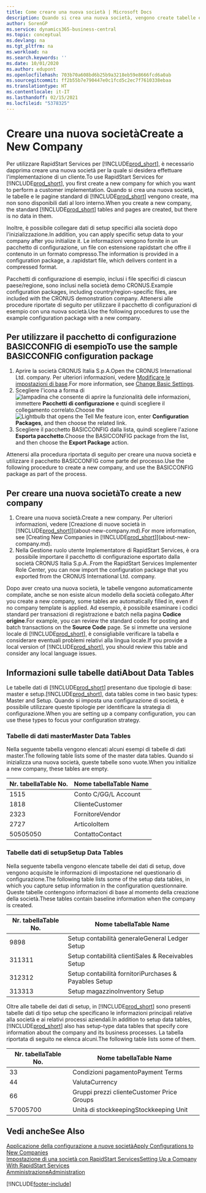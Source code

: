 ```yaml
---
title: Come creare una nuova società | Microsoft Docs
description: Quando si crea una nuova società, vengono create tabelle e pagine di RapidStart Services che non contengono dati.
author: SorenGP
ms.service: dynamics365-business-central
ms.topic: conceptual
ms.devlang: na
ms.tgt_pltfrm: na
ms.workload: na
ms.search.keywords: ''
ms.date: 10/01/2020
ms.author: edupont
ms.openlocfilehash: 703b70a608bd6b25b9a3218eb59e8666fcd6a0ab
ms.sourcegitcommit: ff2b55b7e790447e0c1fcd5c2ec7f7610338ebaa
ms.translationtype: HT
ms.contentlocale: it-IT
ms.lasthandoff: 02/15/2021
ms.locfileid: "5378325"
---
```

# <a name="create-a-new-company"></a><span data-ttu-id="3bf69-103">Creare una nuova società</span><span class="sxs-lookup"><span data-stu-id="3bf69-103">Create a New Company</span></span>
<span data-ttu-id="3bf69-104">Per utilizzare RapidStart Services per [!INCLUDE[prod_short](includes/prod_short.md)], è necessario dapprima creare una nuova società per la quale si desidera effettuare l'implementazione di un cliente.</span><span class="sxs-lookup"><span data-stu-id="3bf69-104">To use RapidStart Services for [!INCLUDE[prod_short](includes/prod_short.md)], you first create a new company for which you want to perform a customer implementation.</span></span> <span data-ttu-id="3bf69-105">Quando si crea una nuova società, le tabelle e le pagine standard di [!INCLUDE[prod_short](includes/prod_short.md)] vengono create, ma non sono disponibili dati al loro interno.</span><span class="sxs-lookup"><span data-stu-id="3bf69-105">When you create a new company, the standard [!INCLUDE[prod_short](includes/prod_short.md)] tables and pages are created, but there is no data in them.</span></span>

<span data-ttu-id="3bf69-106">Inoltre, è possibile collegare dati di setup specifici alla società dopo l'inizializzazione.</span><span class="sxs-lookup"><span data-stu-id="3bf69-106">In addition, you can apply specific setup data to your company after you initialize it.</span></span> <span data-ttu-id="3bf69-107">Le informazioni vengono fornite in un pacchetto di configurazione, un file con estensione rapidstart che offre il contenuto in un formato compresso.</span><span class="sxs-lookup"><span data-stu-id="3bf69-107">The information is provided in a configuration package, a .rapidstart file, which delivers content in a compressed format.</span></span>  

<span data-ttu-id="3bf69-108">Pacchetti di configurazione di esempio, inclusi i file specifici di ciascun paese/regione, sono inclusi nella società demo CRONUS.</span><span class="sxs-lookup"><span data-stu-id="3bf69-108">Example configuration packages, including country/region-specific files, are included with the CRONUS demonstration company.</span></span> <span data-ttu-id="3bf69-109">Attenersi alle procedure riportate di seguito per utilizzare il pacchetto di configurazioni di esempio con una nuova società.</span><span class="sxs-lookup"><span data-stu-id="3bf69-109">Use the following procedures to use the example configuration package with a new company.</span></span>  

## <a name="to-use-the-sample-basicconfig-configuration-package"></a><span data-ttu-id="3bf69-110">Per utilizzare il pacchetto di configurazione BASICCONFIG di esempio</span><span class="sxs-lookup"><span data-stu-id="3bf69-110">To use the sample BASICCONFIG configuration package</span></span>  
1. <span data-ttu-id="3bf69-111">Aprire la società CRONUS Italia S.p.A.</span><span class="sxs-lookup"><span data-stu-id="3bf69-111">Open the CRONUS International Ltd. company.</span></span> <span data-ttu-id="3bf69-112">Per ulteriori informazioni, vedere [Modificare le impostazioni di base](ui-change-basic-settings.md).</span><span class="sxs-lookup"><span data-stu-id="3bf69-112">For more information, see [Change Basic Settings](ui-change-basic-settings.md).</span></span>
2. <span data-ttu-id="3bf69-113">Scegliere l'icona a forma di ![lampadina che consente di aprire la funzionalità delle informazioni](media/ui-search/search_small.png "Informazioni sull'operazione che si desidera eseguire"), immettere **Pacchetti di configurazione** e quindi scegliere il collegamento correlato.</span><span class="sxs-lookup"><span data-stu-id="3bf69-113">Choose the ![Lightbulb that opens the Tell Me feature](media/ui-search/search_small.png "Tell me what you want to do") icon, enter **Configuration Packages**, and then choose the related link.</span></span>  
3. <span data-ttu-id="3bf69-114">Scegliere il pacchetto BASICCONFIG dalla lista, quindi scegliere l'azione **Esporta pacchetto**.</span><span class="sxs-lookup"><span data-stu-id="3bf69-114">Choose the BASICCONFIG package from the list, and then choose the **Export Package** action.</span></span>  

<span data-ttu-id="3bf69-115">Attenersi alla procedura riportata di seguito per creare una nuova società e utilizzare il pacchetto BASICCONFIG come parte del processo.</span><span class="sxs-lookup"><span data-stu-id="3bf69-115">Use the following procedure to create a new company, and use the BASICCONFIG package as part of the process.</span></span>  

## <a name="to-create-a-new-company"></a><span data-ttu-id="3bf69-116">Per creare una nuova società</span><span class="sxs-lookup"><span data-stu-id="3bf69-116">To create a new company</span></span>  
1. <span data-ttu-id="3bf69-117">Creare una nuova società.</span><span class="sxs-lookup"><span data-stu-id="3bf69-117">Create a new company.</span></span> <span data-ttu-id="3bf69-118">Per ulteriori informazioni, vedere [Creazione di nuove società in [!INCLUDE[prod_short](includes/prod_short.md)]](about-new-company.md).</span><span class="sxs-lookup"><span data-stu-id="3bf69-118">For more information, see [Creating New Companies in [!INCLUDE[prod_short](includes/prod_short.md)]](about-new-company.md).</span></span>
2. <span data-ttu-id="3bf69-119">Nella Gestione ruolo utente Implementatore di RapidStart Services, è ora possibile importare il pacchetto di configurazione esportato dalla società CRONUS Italia S.p.A..</span><span class="sxs-lookup"><span data-stu-id="3bf69-119">From the RapidStart Services Implementer Role Center, you can now import the configuration package that you exported from the CRONUS International Ltd. company.</span></span>

<span data-ttu-id="3bf69-120">Dopo aver creato una nuova società, le tabelle vengono automaticamente compilate, anche se non esiste alcun modello della società collegato.</span><span class="sxs-lookup"><span data-stu-id="3bf69-120">After you create a new company, some tables are automatically filled in, even if no company template is applied.</span></span> <span data-ttu-id="3bf69-121">Ad esempio, è possibile esaminare i codici standard per transazioni di registrazione e batch nella pagina **Codice origine**.</span><span class="sxs-lookup"><span data-stu-id="3bf69-121">For example, you can review the standard codes for posting and batch transactions on the **Source Code** page.</span></span> <span data-ttu-id="3bf69-122">Se si immette una versione locale di [!INCLUDE[prod_short](includes/prod_short.md)], è consigliabile verificare la tabella e considerare eventuali problemi relativi alla lingua locale.</span><span class="sxs-lookup"><span data-stu-id="3bf69-122">If you provide a local version of [!INCLUDE[prod_short](includes/prod_short.md)], you should review this table and consider any local language issues.</span></span>

## <a name="about-data-tables"></a><span data-ttu-id="3bf69-123">Informazioni sulle tabelle dati</span><span class="sxs-lookup"><span data-stu-id="3bf69-123">About Data Tables</span></span>
<span data-ttu-id="3bf69-124">Le tabelle dati di [!INCLUDE[prod_short](includes/prod_short.md)] presentano due tipologie di base: master e setup.</span><span class="sxs-lookup"><span data-stu-id="3bf69-124">[!INCLUDE[prod_short](includes/prod_short.md)], data tables come in two basic types: Master and Setup.</span></span> <span data-ttu-id="3bf69-125">Quando si imposta una configurazione di società, è possibile utilizzare queste tipologie per identificare la strategia di configurazione.</span><span class="sxs-lookup"><span data-stu-id="3bf69-125">When you are setting up a company configuration, you can use these types to focus your configuration strategy.</span></span>  

### <a name="master-data-tables"></a><span data-ttu-id="3bf69-126">Tabelle di dati master</span><span class="sxs-lookup"><span data-stu-id="3bf69-126">Master Data Tables</span></span>  
<span data-ttu-id="3bf69-127">Nella seguente tabella vengono elencati alcuni esempi di tabelle di dati master.</span><span class="sxs-lookup"><span data-stu-id="3bf69-127">The following table lists some of the master data tables.</span></span> <span data-ttu-id="3bf69-128">Quando si inizializza una nuova società, queste tabelle sono vuote.</span><span class="sxs-lookup"><span data-stu-id="3bf69-128">When you initialize a new company, these tables are empty.</span></span>  

|<span data-ttu-id="3bf69-129">Nr. tabella</span><span class="sxs-lookup"><span data-stu-id="3bf69-129">Table No.</span></span>|<span data-ttu-id="3bf69-130">Nome tabella</span><span class="sxs-lookup"><span data-stu-id="3bf69-130">Table Name</span></span>|  
|-------------------|--------------------|  
|<span data-ttu-id="3bf69-131">15</span><span class="sxs-lookup"><span data-stu-id="3bf69-131">15</span></span>|<span data-ttu-id="3bf69-132">Conto C/G</span><span class="sxs-lookup"><span data-stu-id="3bf69-132">G/L Account</span></span>|  
|<span data-ttu-id="3bf69-133">18</span><span class="sxs-lookup"><span data-stu-id="3bf69-133">18</span></span>|<span data-ttu-id="3bf69-134">Cliente</span><span class="sxs-lookup"><span data-stu-id="3bf69-134">Customer</span></span>|  
|<span data-ttu-id="3bf69-135">23</span><span class="sxs-lookup"><span data-stu-id="3bf69-135">23</span></span>|<span data-ttu-id="3bf69-136">Fornitore</span><span class="sxs-lookup"><span data-stu-id="3bf69-136">Vendor</span></span>|  
|<span data-ttu-id="3bf69-137">27</span><span class="sxs-lookup"><span data-stu-id="3bf69-137">27</span></span>|<span data-ttu-id="3bf69-138">Articolo</span><span class="sxs-lookup"><span data-stu-id="3bf69-138">Item</span></span>|  
|<span data-ttu-id="3bf69-139">5050</span><span class="sxs-lookup"><span data-stu-id="3bf69-139">5050</span></span>|<span data-ttu-id="3bf69-140">Contatto</span><span class="sxs-lookup"><span data-stu-id="3bf69-140">Contact</span></span>|  

### <a name="setup-data-tables"></a><span data-ttu-id="3bf69-141">Tabelle dati di setup</span><span class="sxs-lookup"><span data-stu-id="3bf69-141">Setup Data Tables</span></span>  
<span data-ttu-id="3bf69-142">Nella seguente tabella vengono elencate tabelle dei dati di setup, dove vengono acquisite le informazioni di impostazione nel questionario di configurazione.</span><span class="sxs-lookup"><span data-stu-id="3bf69-142">The following table lists some of the setup data tables, in which you capture setup information in the configuration questionnaire.</span></span> <span data-ttu-id="3bf69-143">Queste tabelle contengono informazioni di base al momento della creazione della società.</span><span class="sxs-lookup"><span data-stu-id="3bf69-143">These tables contain baseline information when the company is created.</span></span>  

|<span data-ttu-id="3bf69-144">Nr. tabella</span><span class="sxs-lookup"><span data-stu-id="3bf69-144">Table No.</span></span>|<span data-ttu-id="3bf69-145">Nome tabella</span><span class="sxs-lookup"><span data-stu-id="3bf69-145">Table Name</span></span>|  
|-------------------|--------------------|  
|<span data-ttu-id="3bf69-146">98</span><span class="sxs-lookup"><span data-stu-id="3bf69-146">98</span></span>|<span data-ttu-id="3bf69-147">Setup contabilità generale</span><span class="sxs-lookup"><span data-stu-id="3bf69-147">General Ledger Setup</span></span>|  
|<span data-ttu-id="3bf69-148">311</span><span class="sxs-lookup"><span data-stu-id="3bf69-148">311</span></span>|<span data-ttu-id="3bf69-149">Setup contabilità clienti</span><span class="sxs-lookup"><span data-stu-id="3bf69-149">Sales & Receivables Setup</span></span>|  
|<span data-ttu-id="3bf69-150">312</span><span class="sxs-lookup"><span data-stu-id="3bf69-150">312</span></span>|<span data-ttu-id="3bf69-151">Setup contabilità fornitori</span><span class="sxs-lookup"><span data-stu-id="3bf69-151">Purchases & Payables Setup</span></span>|  
|<span data-ttu-id="3bf69-152">313</span><span class="sxs-lookup"><span data-stu-id="3bf69-152">313</span></span>|<span data-ttu-id="3bf69-153">Setup magazzino</span><span class="sxs-lookup"><span data-stu-id="3bf69-153">Inventory Setup</span></span>|  

<span data-ttu-id="3bf69-154">Oltre alle tabelle dei dati di setup, in [!INCLUDE[prod_short](includes/prod_short.md)] sono presenti tabelle dati di tipo setup che specificano le informazioni principali relative alla società e ai relativi processi aziendali.</span><span class="sxs-lookup"><span data-stu-id="3bf69-154">In addition to setup data tables, [!INCLUDE[prod_short](includes/prod_short.md)] also has setup-type data tables that specify core information about the company and its business processes.</span></span> <span data-ttu-id="3bf69-155">La tabella riportata di seguito ne elenca alcuni.</span><span class="sxs-lookup"><span data-stu-id="3bf69-155">The following table lists some of them.</span></span>  

|<span data-ttu-id="3bf69-156">Nr. tabella</span><span class="sxs-lookup"><span data-stu-id="3bf69-156">Table No.</span></span>|<span data-ttu-id="3bf69-157">Nome tabella</span><span class="sxs-lookup"><span data-stu-id="3bf69-157">Table Name</span></span>|  
|-------------------|--------------------|  
|<span data-ttu-id="3bf69-158">3</span><span class="sxs-lookup"><span data-stu-id="3bf69-158">3</span></span>|<span data-ttu-id="3bf69-159">Condizioni pagamento</span><span class="sxs-lookup"><span data-stu-id="3bf69-159">Payment Terms</span></span>|  
|<span data-ttu-id="3bf69-160">4</span><span class="sxs-lookup"><span data-stu-id="3bf69-160">4</span></span>|<span data-ttu-id="3bf69-161">Valuta</span><span class="sxs-lookup"><span data-stu-id="3bf69-161">Currency</span></span>|  
|<span data-ttu-id="3bf69-162">6</span><span class="sxs-lookup"><span data-stu-id="3bf69-162">6</span></span>|<span data-ttu-id="3bf69-163">Gruppi prezzi cliente</span><span class="sxs-lookup"><span data-stu-id="3bf69-163">Customer Price Groups</span></span>|  
|<span data-ttu-id="3bf69-164">5700</span><span class="sxs-lookup"><span data-stu-id="3bf69-164">5700</span></span>|<span data-ttu-id="3bf69-165">Unità di stockkeeping</span><span class="sxs-lookup"><span data-stu-id="3bf69-165">Stockkeeping Unit</span></span>|

  

## <a name="see-also"></a><span data-ttu-id="3bf69-166">Vedi anche</span><span class="sxs-lookup"><span data-stu-id="3bf69-166">See Also</span></span>  
[<span data-ttu-id="3bf69-167">Applicazione della configurazione a nuove società</span><span class="sxs-lookup"><span data-stu-id="3bf69-167">Apply Configurations to New Companies</span></span>](admin-apply-configuration-to-new-companies.md)  
[<span data-ttu-id="3bf69-168">Impostazione di una società con RapidStart Services</span><span class="sxs-lookup"><span data-stu-id="3bf69-168">Setting Up a Company With RapidStart Services</span></span>](admin-set-up-a-company-with-rapidstart.md)  
[<span data-ttu-id="3bf69-169">Amministrazione</span><span class="sxs-lookup"><span data-stu-id="3bf69-169">Administration</span></span>](admin-setup-and-administration.md)


[!INCLUDE[footer-include](includes/footer-banner.md)]